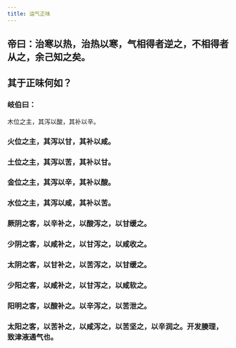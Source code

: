 ```yaml
---
title: 运气正味
---
```


## 帝曰：治寒以热，治热以寒，气相得者逆之，不相得者从之，余己知之矣。
## 其于正味何如？
### 岐伯曰：
木位之主，其泻以酸，其补以辛。
### 火位之主，其泻以甘，其补以咸。
### 土位之主，其泻以苦，其补以甘。
### 金位之主，其泻以辛，其补以酸。
### 水位之主，其泻以咸，其补以苦。
### 厥阴之客，以辛补之，以酸泻之，以甘缓之。
### 少阴之客，以咸补之，以甘泻之，以咸收之。
### 太阴之客，以甘补之，以苦泻之，以甘缓之。
### 少阳之客，以咸补之，以甘泻之，以咸软之。
### 阳明之客，以酸补之。以辛泻之，以苦泄之。
### 太阳之客，以苦补之，以咸泻之，以苦坚之，以辛润之。开发腠理，致津液通气也。
